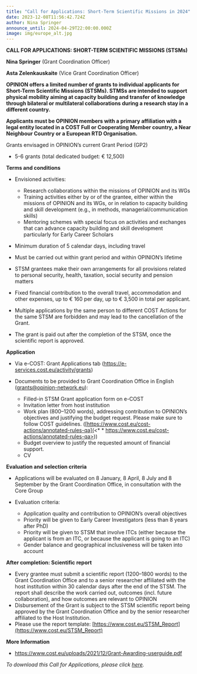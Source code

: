 ```yaml
---
title: "Call for Applications: Short-Term Scientific Missions in 2024"
date: 2023-12-08T11:56:42.724Z
author: Nina Springer
announce_until: 2024-04-29T22:00:00.000Z
image: img/europe_alt.jpg
---
```

**CALL FOR APPLICATIONS: SHORT-TERM SCIENTIFIC MISSIONS (STSMs)**

**Nina Springer** (Grant Coordination Officer)

**Asta Zelenkauskaite** (Vice Grant Coordination Officer)

**OPINION offers a limited number of grants to individual applicants for Short-Term Scientific Missions (STSMs). STMSs are intended to support physical mobility aiming at capacity building and transfer of knowledge through bilateral or multilateral collaborations during a research stay in a different country.**

**Applicants must be OPINION members with a primary affiliation with a legal entity located in a COST Full or Cooperating Member country, a Near Neighbour Country or a European RTD Organisation.**

Grants envisaged in OPINION’s current Grant Period (GP2)

* 5-6 grants (total dedicated budget: € 12,500)

**Terms and conditions**

* Envisioned activities:

  * Research collaborations within the missions of OPINION and its WGs
  * Training activities either by or of the grantee, either within the missions of OPINION and its WGs, or in relation to capacity building and skill development (e.g., in methods, managerial/communication skills)
  * Mentoring schemes with special focus on activities and exchanges that can advance capacity building and skill development particularly for Early Career Scholars
* Minimum duration of 5 calendar days, including travel
* Must be carried out within grant period and within OPINION’s lifetime
* STSM grantees make their own arrangements for all provisions related to personal security, health, taxation, social security and pension matters
* Fixed financial contribution to the overall travel, accommodation and other expenses, up to € 160 per day, up to € 3,500 in total per applicant.
* Multiple applications by the same person to different COST Actions for the same STSM are forbidden and may lead to the cancellation of the Grant.
* The grant is paid out after the completion of the STSM, once the scientific report is approved.

**Application**

* Via e-COST: Grant Applications tab (<https://e-services.cost.eu/activity/grants>)
* Documents to be provided to Grant Coordination Office in English  ([grants@opinion-network.eu](mailto:grants@opinion-network.eu)):

  * Filled-in STSM Grant application form on e-COST
  * Invitation letter from host institution
  * Work plan (800–1200 words), addressing contribution to OPINION’s objectives and justifying the budget request. Please make sure to follow COST guidelines.﻿ ([https://www.cost.eu/cost-actions/annotated-rules-qa](<* * https://www.cost.eu/cost-actions/annotated-rules-qa>))
  * Budget overview to justify the requested amount of financial support.
  * CV 

**Evaluation and selection criteria**

* Applications will be evaluated on 8 January, 8 April, 8 July and 8 September by the Grant Coordination Office, in consultation with the Core Group
* Evaluation criteria:

  * Application quality and contribution to OPINION’s overall objectives
  * Priority will be given to Early Career Investigators (less than 8 years after PhD)
  * Priority will be given to STSM that involve ITCs (either because the applicant is from an ITC, or because the applicant is going to an ITC)
  * Gender balance and geographical inclusiveness will be taken into account

**After completion: Scientific report**

* Every grantee must submit a scientific report (1200–1800 words) to the Grant Coordination Office and to a senior researcher affiliated with the host institution within 30 calendar days after the end of the STSM. The report shall describe the work carried out, outcomes (incl. future collaboration), and how outcomes are relevant to OPINION
* Disbursement of the Grant is subject to the STSM scientific report being approved by the Grant Coordination Office and by the senior researcher affiliated to the Host Institution.
* Please use the report template: [https://www.cost.eu/STSM_Report](https://www.cost.eu/STSM_Report)   

**More Information**

* <https://www.cost.eu/uploads/2021/12/Grant-Awarding-userguide.pdf>

*To download this Call for Applications, please click [here](https://www.opinion-network.eu/img/cfa_stsms-final_gp2.pdf).*